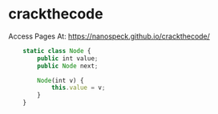 # crackthecode

Access Pages At: https://nanospeck.github.io/crackthecode/

```javascript
	static class Node {
		public int value;
		public Node next;

		Node(int v) {
			this.value = v;
		}
	}
```

